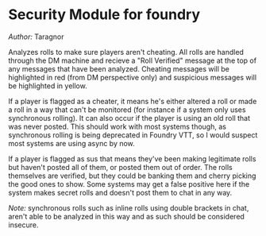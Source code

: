 # Security Module for foundry
*Author:* Taragnor

Analyzes rolls to make sure players aren't cheating. All rolls are handled through the DM machine and recieve a "Roll Verified" message at the top of any messages that have been analyzed. Cheating messages will be highlighted in red (from DM perspective only) and suspicious messages will be highlighted in yellow. 

If a player is flagged as a cheater, it means he's either altered a roll or made a roll in a way that can't be monitored (for instance if a system only uses synchronous rolling). It can also occur if the player is using an old roll that was never posted. This should work with most systems though, as synchronous rolling is being deprecated in Foundry VTT,
so I would suspect most systems are using async by now. 

If a player is flagged as sus that means they've been making legitimate rolls but haven't posted all of them, or posted them out of order. 
The rolls themselves are verified, but they could be banking them and cherry picking the good ones to show. Some systems may get a false positive here if the system makes secret rolls and doesn't post them to chat in any way. 

*Note:* synchronous rolls such as inline rolls using double brackets in chat, aren't able to be analyzed in this way and as such should be considered insecure. 
